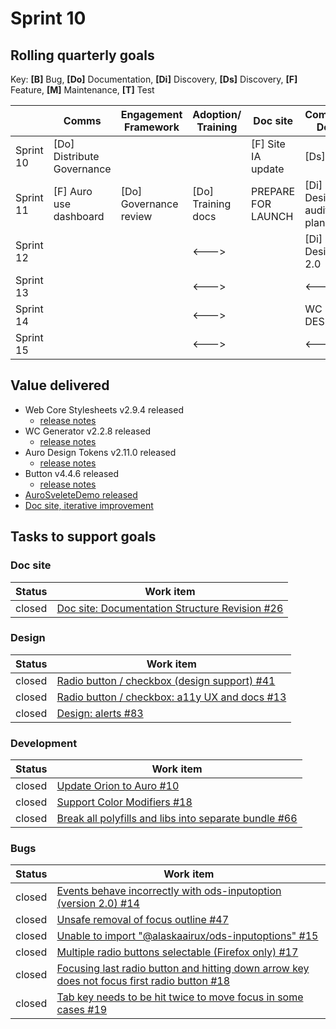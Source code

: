 # Sprint 10

## Rolling quarterly goals

Key:
**[B]** Bug,
**[Do]** Documentation,
**[Di]** Discovery,
**[Ds]** Discovery,
**[F]** Feature,
**[M]** Maintenance,
**[T]** Test


||Comms|Engagement Framework|Adoption/<br>Training|Doc site|Component Design|Component Dev|
|---|---|---|---|---|---|---|
|Sprint 10|[Do] Distribute Governance |||[F] Site IA update |[Ds] Alerts|[F] auro-inputOptions|
|Sprint 11|[F] Auro use dashboard|[Do] Governance review|[Do] Training docs|PREPARE FOR LAUNCH|[Di] Auro Design Kit audit and planning |WC NEW DEV|
|Sprint 12|||<--->||[Di] Auro Design Kit 2.0|<--->|
|Sprint 13|||<--->||<--->|<--->|
|Sprint 14|||<--->||WC NEW DESIGN|<--->|
|Sprint 15|||<--->||<--->|<--->|

## Value delivered

- Web Core Stylesheets v2.9.4 released
    - [release notes](https://github.com/AlaskaAirlines/WebCoreStyleSheets/releases/tag/v2.9.4)
- WC Generator v2.2.8  released
    - [release notes](https://github.com/AlaskaAirlines/WC-Generator/releases/tag/v2.2.8)
- Auro Design Tokens v2.11.0 released
    - [release notes](https://github.com/AlaskaAirlines/AuroDesignTokens/releases/tag/v2.11.0)
- Button v4.4.6 released
    - [release notes](https://github.com/AlaskaAirlines/ods-button/releases/tag/v4.4.6)
- [AuroSveleteDemo released](https://github.com/AlaskaAirlines/AuroSvelteDemo)
- [Doc site, iterative improvement](https://auro-prod-site-w2.azurewebsites.net/philosophy)

## Tasks to support goals

### Doc site

| Status | Work item
|---|---
|closed|[Doc site: Documentation Structure Revision #26](https://github.com/AlaskaAirlines/auro/issues/26)

### Design

| Status | Work item
|---|---
|closed|[Radio button / checkbox (design support) #41](https://github.com/AlaskaAirlines/auro/issues/41)
|closed|[Radio button / checkbox: a11y UX and docs #13](https://github.com/AlaskaAirlines/ods-inputoptions/issues/13)
|closed|[Design: alerts #83](https://github.com/AlaskaAirlines/auro/issues/83)

### Development

| Status | Work item
|---|---
|closed|[Update Orion to Auro #10](https://github.com/AlaskaAirlines/ods-inputoptions/issues/10)
|closed|[Support Color Modifiers #18](https://github.com/AlaskaAirlines/AuroDesignTokens/issues/18)
|closed|[Break all polyfills and libs into separate bundle #66](https://github.com/AlaskaAirlines/ods-button/issues/66)


### Bugs

| Status | Work item
|---|---
|closed|[Events behave incorrectly with ods-inputoption (version 2.0) #14](https://github.com/AlaskaAirlines/ods-inputoptions/issues/14)
|closed|[Unsafe removal of focus outline #47](https://github.com/AlaskaAirlines/WebCoreStyleSheets/issues/47)
|closed|[Unable to import "@alaskaairux/ods-inputoptions" #15](https://github.com/AlaskaAirlines/ods-inputoptions/issues/15)
|closed|[Multiple radio buttons selectable (Firefox only) #17](https://github.com/AlaskaAirlines/ods-inputoptions/issues/17)
|closed|[Focusing last radio button and hitting down arrow key does not focus first radio button #18](https://github.com/AlaskaAirlines/ods-inputoptions/issues/18)
|closed|[Tab key needs to be hit twice to move focus in some cases #19](https://github.com/AlaskaAirlines/ods-inputoptions/issues/19)

